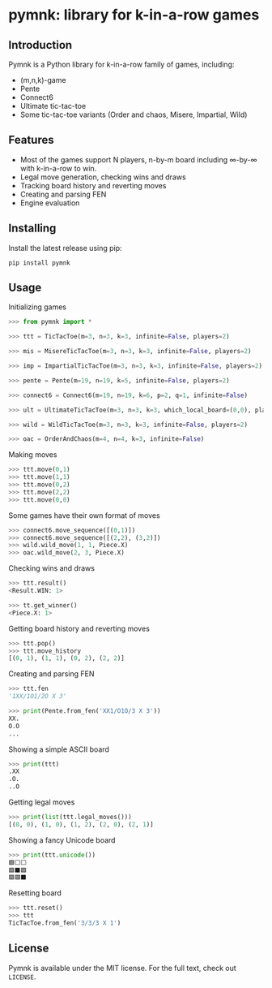 # pymnk: library for k-in-a-row games
## Introduction
Pymnk is a Python library for k-in-a-row family of games, including:
- (m,n,k)-game
- Pente
- Connect6
- Ultimate tic-tac-toe
- Some tic-tac-toe variants (Order and chaos, Misere, Impartial, Wild)

## Features
- Most of the games support N players, n-by-m board including ∞-by-∞ with k-in-a-row to win.
- Legal move generation, checking wins and draws
- Tracking board history and reverting moves
- Creating and parsing FEN
- Engine evaluation

## Installing
Install the latest release using pip:
```
pip install pymnk
```

## Usage

Initializing games
```python
>>> from pymnk import *

>>> ttt = TicTacToe(m=3, n=3, k=3, infinite=False, players=2)

>>> mis = MisereTicTacToe(m=3, n=3, k=3, infinite=False, players=2)

>>> imp = ImpartialTicTacToe(m=3, n=3, k=3, infinite=False, players=2)

>>> pente = Pente(m=19, n=19, k=5, infinite=False, players=2)

>>> connect6 = Connect6(m=19, n=19, k=6, p=2, q=1, infinite=False)

>>> ult = UltimateTicTacToe(m=3, n=3, k=3, which_local_board=(0,0), players=2)

>>> wild = WildTicTacToe(m=3, n=3, k=3, infinite=False, players=2)

>>> oac = OrderAndChaos(m=4, n=4, k=3, infinite=False)
```

Making moves
```python
>>> ttt.move(0,1)
>>> ttt.move(1,1)
>>> ttt.move(0,2)
>>> ttt.move(2,2)
>>> ttt.move(0,0)
```

Some games have their own format of moves
```python
>>> connect6.move_sequence([(0,1)])
>>> connect6.move_sequence([(2,2), (3,2)])
>>> wild.wild_move(1, 1, Piece.X)
>>> oac.wild_move(2, 3, Piece.X)
```

Checking wins and draws
```python
>>> ttt.result()
<Result.WIN: 1>

>>> tt.get_winner()
<Piece.X: 1>
```

Getting board history and reverting moves
```python
>>> ttt.pop()
>>> ttt.move_history
[(0, 1), (1, 1), (0, 2), (2, 2)]
```

Creating and parsing FEN
```python
>>> ttt.fen
'1XX/1O1/2O X 3'
```

```python
>>> print(Pente.from_fen('XX1/O1O/3 X 3'))
XX.
O.O
...
```

Showing a simple ASCII board
```python
>>> print(ttt)
.XX
.O.
..O
```

Getting legal moves
```python
>>> print(list(ttt.legal_moves()))
[(0, 0), (1, 0), (1, 2), (2, 0), (2, 1)]
```

Showing a fancy Unicode board
```python
>>> print(ttt.unicode())
🟩⬜⬜
🟩⬛🟩
🟩🟩⬛
```

Resetting board
```python
>>> ttt.reset()
>>> ttt
TicTacToe.from_fen('3/3/3 X 1')
```

## License

Pymnk is available under the MIT license. For the full text, check out `LICENSE`.